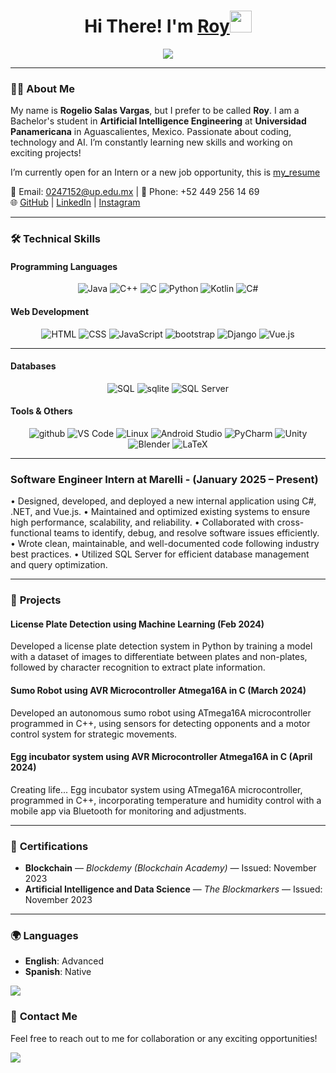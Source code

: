   <h1 align="center"><b>Hi There! I'm <a href="https://www.linkedin.com/in/rogelio-salas-vargas-565587304/" target="_blank">Roy</a></b><img src="https://media.giphy.com/media/hvRJCLFzcasrR4ia7z/giphy.gif" width="35"></h1>
  
  <p align="center">
    <img src="https://readme-typing-svg.herokuapp.com?font=Time+New+Roman&color=cyan&size=25&center=true&vCenter=true&width=600&height=100&lines=Bachelor's+student+in+AI+Engineering;Passionate+about+Coding+and+Tech;Always+learning+and+growing!"&duration=3000">
  </p>
  
  ---
  
  ### 👨‍💻 About Me
  My name is **Rogelio Salas Vargas**, but I prefer to be called **Roy**. I am a Bachelor's student in **Artificial Intelligence Engineering** at **Universidad Panamericana** in Aguascalientes, Mexico. Passionate about coding, technology and AI.
  I’m constantly learning new skills and working on exciting projects!
  
  I’m currently open for an Intern or a new job opportunity, this is [my_resume](https://drive.google.com/file/d/1UYCDklo-6Pptjt9QI5pdBb_Dbx1SPZnH/view?usp=sharing)
  
  📧 Email: 0247152@up.edu.mx | 📱 Phone: +52 449 256 14 69  
  🌐 [GitHub](https://github.com/ROYSAVAR) | [LinkedIn](https://www.linkedin.com/in/rogelio-salas-vargas-565587304/) | [Instagram](https://www.instagram.com/roy_savar/)
  
  ---
  
  ### 🛠️ **Technical Skills**
  #### **Programming Languages**  
  <p align="center">
    <img src="https://skillicons.dev/icons?i=java" alt="Java" />
    <img src="https://skillicons.dev/icons?i=cpp" alt="C++" />
    <img src="https://skillicons.dev/icons?i=c" alt="C" />
    <img src="https://skillicons.dev/icons?i=python" alt="Python" />
    <img src="https://skillicons.dev/icons?i=kotlin" alt="Kotlin" />
    <img src="https://skillicons.dev/icons?i=cs" alt="C#" />
  </p>
  
  #### **Web Development**  
  <p align="center">
    <img src="https://skillicons.dev/icons?i=html" alt="HTML" />
    <img src="https://skillicons.dev/icons?i=css" alt="CSS" />
    <img src="https://skillicons.dev/icons?i=js" alt="JavaScript" />
    <img src="https://skillicons.dev/icons?i=bootstrap" alt="bootstrap" />
    <img src="https://skillicons.dev/icons?i=django" alt="Django" />
    <img src="https://skillicons.dev/icons?i=vue" alt="Vue.js" />
  </p>
  
  ---
  
  #### **Databases**  
  <p align="center">
    <img src="https://skillicons.dev/icons?i=mysql" alt="SQL" />
    <img src="https://skillicons.dev/icons?i=sqlite" alt="sqlite" />
    <img src="https://skillicons.dev/icons?i=mssql" alt="SQL Server" />

  </p>
  
  #### **Tools & Others**  
  <p align="center">
    <img src="https://skillicons.dev/icons?i=github" alt="github" />
    <img src="https://skillicons.dev/icons?i=vscode" alt="VS Code" />
    <img src="https://skillicons.dev/icons?i=linux" alt="Linux" />
    <img src="https://skillicons.dev/icons?i=androidstudio" alt="Android Studio" />
    <img src="https://skillicons.dev/icons?i=pycharm" alt="PyCharm" />
    <img src="https://skillicons.dev/icons?i=unity" alt="Unity" />
    <img src="https://skillicons.dev/icons?i=blender" alt="Blender" />
    <img src="https://skillicons.dev/icons?i=latex" alt="LaTeX" /> 
  </p>
  
  ---
  
  ### **Software Engineer Intern at Marelli - (January 2025 – Present)**
                                    
•	Designed, developed, and deployed a new internal application using C#, .NET, and Vue.js.
•	Maintained and optimized existing systems to ensure high performance, scalability, and reliability.
•	Collaborated with cross-functional teams to identify, debug, and resolve software issues efficiently.
•	Wrote clean, maintainable, and well-documented code following industry best practices.
•	Utilized SQL Server for efficient database management and query optimization.

  
  ---
  
  ### 💼 **Projects**
  #### **License Plate Detection using Machine Learning (Feb 2024)**  
  Developed a license plate detection system in Python by training a model with a dataset of images to differentiate between plates and non-plates, followed by character recognition to extract plate information.
  
  
  
  #### **Sumo Robot using AVR Microcontroller Atmega16A in C (March 2024)**  
  Developed an autonomous sumo robot using ATmega16A microcontroller programmed in C++, using sensors for detecting opponents and a motor control system for strategic movements.
  
  
  
  #### **Egg incubator system using AVR Microcontroller Atmega16A in C (April 2024)**  
  Creating life...
  Egg incubator system using ATmega16A microcontroller, programmed in C++, incorporating temperature and humidity control with a mobile app via Bluetooth for monitoring and adjustments.
  
  ---
  
  ### 📜 **Certifications**
  - **Blockchain** — *Blockdemy (Blockchain Academy)* — Issued: November 2023  
  - **Artificial Intelligence and Data Science** — *The Blockmarkers* — Issued: November 2023  
  
  ---
  
  ### 🌍 **Languages**
  - **English**: Advanced  
  - **Spanish**: Native  
  
  <img src="https://user-images.githubusercontent.com/73097560/115834477-dbab4500-a447-11eb-908a-139a6edaec5c.gif">
  
  ### 🚀 **Contact Me**
  Feel free to reach out to me for collaboration or any exciting opportunities!
  
  <img src="https://user-images.githubusercontent.com/73097560/115834477-dbab4500-a447-11eb-908a-139a6edaec5c.gif">
